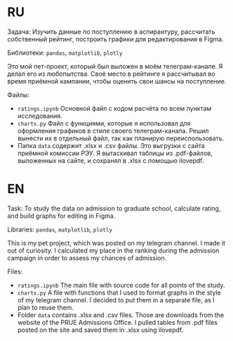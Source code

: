 # RU

Задача: Изучить данные по поступлению в аспирантуру, рассчитать собственный рейтинг, построить графики для редактирования в Figma.

Библиотеки: `pandas`, `matplotlib`, `plotly`

Это мой пет-проект, который был выложен в моём телеграм-канале. Я делал его из любопытства. Своё место в рейтинге я рассчитывал во время приёмной кампании, чтобы оценить свои шансы на поступление.

Файлы:
- `ratings.ipynb` Основной файл с кодом расчёта по всем пунктам исследования.
- `charts.py` Файл с функциями, которые я использовал для оформления графиков в стиле своего телеграм-канала. Решил вынести их в отдельный файл, так как планирую переиспользовать.
- Папка `data` содержит .xlsx и .csv файлы. Это выгрузки с сайта приёмной комиссии РЭУ. Я вытаскивал таблицы из .pdf-файлов, выложенных на сайте, и сохранял в .xlsx с помощью ilovepdf.


# EN

Task: To study the data on admission to graduate school, calculate rating, and build graphs for editing in Figma.

Libraries: `pandas`, `matplotlib`, `plotly`

This is my pet project, which was posted on my telegram channel. I made it out of curiosity. I calculated my place in the ranking during the admission campaign in order to assess my chances of admission.

Files:
- `ratings.ipynb` The main file with source code for all points of the study.
- `charts.py` A file with functions that I used to format graphs in the style of my telegram channel. I decided to put them in a separate file, as I plan to reuse them.
- Folder `data` contains .xlsx and .csv files. Those are downloads from the website of the PRUE Admissions Office. I pulled tables from .pdf files posted on the site and saved them in .xlsx using ilovepdf.
